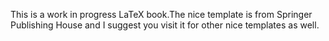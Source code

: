 This is a work in progress LaTeX book.The nice template is from Springer Publishing House and I suggest you visit it for other nice templates as well.
